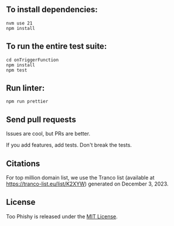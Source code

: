 ## To install dependencies:

```
nvm use 21
npm install
```

## To run the entire test suite:

```
cd onTriggerFunction
npm install
npm test
```

## Run linter:

```
npm run prettier
```

## Send pull requests

Issues are cool, but PRs are better.

If you add features, add tests. Don't break the tests.

## Citations

For top million domain list, we use the Tranco list (available at
https://tranco-list.eu/list/K2XYW) generated on December 3, 2023.

## License

Too Phishy is released under the [MIT License](https://opensource.org/licenses/MIT).
